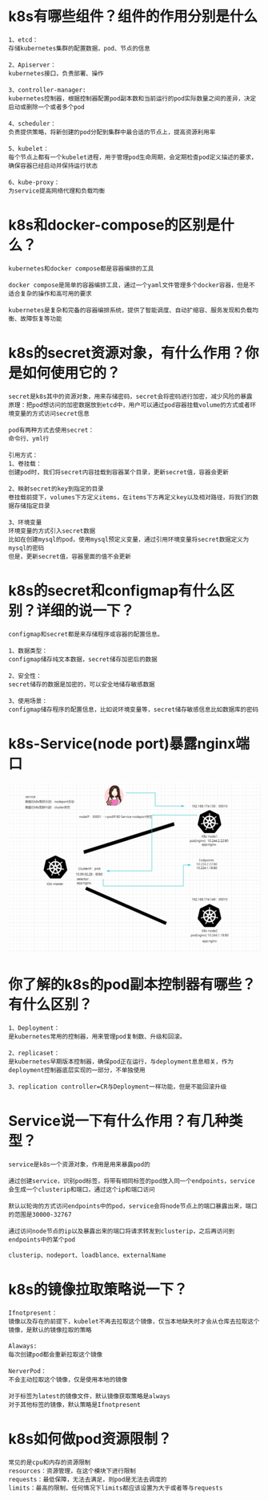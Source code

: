 # k8s有哪些组件？组件的作用分别是什么

```
1、etcd：
存储kubernetes集群的配置数据，pod、节点的信息

2、Apiserver：
kubernetes接口，负责部署、操作

3、controller-manager:
kubernetes控制器，根据控制器配置pod副本数和当前运行的pod实际数量之间的差异，决定启动或删除一个或者多个pod

4、scheduler：
负责提供策略，将新创建的pod分配到集群中最合适的节点上，提高资源利用率

5、kubelet：
每个节点上都有一个kubelet进程，用于管理pod生命周期，会定期检查pod定义描述的要求，确保容器已经启动并保持运行状态

6、kube-proxy：
为service提高网络代理和负载均衡
```



# k8s和docker-compose的区别是什么？

```
kubernetes和docker compose都是容器编排的工具

docker compose是简单的容器编排工具，通过一个yaml文件管理多个docker容器，但是不适合复杂的操作和高可用的要求

kubernetes是复杂和完备的容器编排系统，提供了智能调度、自动扩缩容、服务发现和负载均衡、故障恢复等功能
```

#  k8s的secret资源对象，有什么作用？你是如何使用它的？

```
secret是k8s其中的资源对象，用来存储密码，secret会将密码进行加密，减少风险的暴露
原理：把pod想访问的加密数据放到etcd中，用户可以通过pod容器挂载volume的方式或者环境变量的方式访问secret信息

pod有两种方式去使用secret：
命令行、yml行

引用方式：
1、卷挂载：
创建pod时，我们将secret内容挂载到容器某个目录，更新secret值，容器会更新

2、映射secret的key到指定的目录
卷挂载前提下，volumes下方定义items，在items下方再定义key以及相对路径，将我们的数据存储指定目录

3、环境变量
环境变量的方式引入secret数据
比如在创建mysql的pod，使用mysql预定义变量，通过引用环境变量将secret数据定义为mysql的密码
但是，更新secret值，容器里面的值不会更新
```



# k8s的secret和configmap有什么区别？详细的说一下？

```
configmap和secret都是来存储程序或容器的配置信息。

1、数据类型：
configmap储存纯文本数据，secret储存加密后的数据

2、安全性：
secret储存的数据是加密的，可以安全地储存敏感数据

3、使用场景：
configmap储存程序的配置信息，比如说环境变量等，secret储存敏感信息比如数据库的密码
```

# k8s-Service(node port)暴露nginx端口

![image-20230525201043049](assets/Kubernets/image-20230525201043049.png)



# 你了解的k8s的pod副本控制器有哪些？有什么区别？

```
1、Deployment：
是kubernetes常用的控制器，用来管理pod复制数、升级和回滚。

2、replicaset：
是kubernetes早期版本控制器，确保pod正在运行，与deployment息息相关，作为deployment控制器底层实现的一部分，不单独使用

3、replication controller=CR与Deployment一样功能，但是不能回滚升级
```



# Service说一下有什么作用？有几种类型？

```
service是k8s一个资源对象，作用是用来暴露pod的

通过创建service，识别pod标签，将带有相同标签的pod放入同一个endpoints，service会生成一个clusterip和端口，通过这个ip和端口访问

默认以轮询的方式访问endpoints中的pod，service会将node节点上的端口暴露出来，端口的范围是30000-32767

通过访问node节点的ip以及暴露出来的端口将请求转发到clusterip，之后再访问到endpoints中的某个pod
```

```
clusterip、nodeport、loadblance、externalName
```



# k8s的镜像拉取策略说一下？

```
Ifnotpresent：
镜像以及存在的前提下，kubelet不再去拉取这个镜像，仅当本地缺失时才会从仓库去拉取这个镜像，是默认的镜像拉取的策略

Alaways:
每次创建pod都会重新拉取这个镜像

NerverPod：
不会主动拉取这个镜像，仅是使用本地的镜像

对于标签为latest的镜像文件，默认镜像获取策略是always
对于其他标签的镜像，默认策略是Ifnotpresent
```



# k8s如何做pod资源限制？

```
常见的是cpu和内存的资源限制
resources：资源管理，在这个模块下进行限制
requests：最低保障，无法去满足，则pod是无法去调度的
limits：最高的限制，任何情况下limits都应该设置为大于或者等与requests
```



